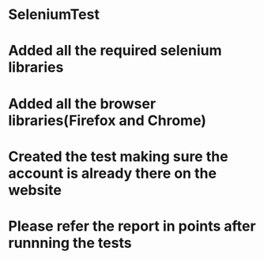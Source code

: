 # SeleniumTest
# Added all the required selenium libraries 
# Added all the browser libraries(Firefox and Chrome)
# Created the test making sure the account is already there on the website
# Please refer the report in points after runnning the tests
